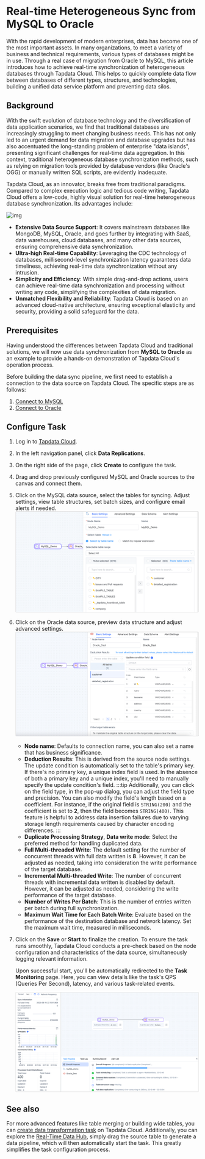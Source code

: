 # Real-time Heterogeneous Sync from MySQL to Oracle

With the rapid development of modern enterprises, data has become one of the most important assets. In many organizations, to meet a variety of business and technical requirements, various types of databases might be in use. Through a real case of migration from Oracle to MySQL, this article introduces how to achieve real-time synchronization of heterogeneous databases through Tapdata Cloud. This helps to quickly complete data flow between databases of different types, structures, and technologies, building a unified data service platform and preventing data silos.

## Background

With the swift evolution of database technology and the diversification of data application scenarios, we find that traditional databases are increasingly struggling to meet changing business needs. This has not only led to an urgent demand for data migration and database upgrades but has also accentuated the long-standing problem of enterprise "data islands", presenting significant challenges for real-time data aggregation. In this context, traditional heterogeneous database synchronization methods, such as relying on migration tools provided by database vendors (like Oracle's OGG) or manually written SQL scripts, are evidently inadequate.

Tapdata Cloud, as an innovator, breaks free from traditional paradigms. Compared to complex execution logic and tedious code writing, Tapdata Cloud offers a low-code, highly visual solution for real-time heterogeneous database synchronization. Its advantages include:

![img](https://tapdata.io/wp-content/uploads/2023/07/ys-01.gif)

- **Extensive Data Source Support**: It covers mainstream databases like MongoDB, MySQL, Oracle, and goes further by integrating with SaaS, data warehouses, cloud databases, and many other data sources, ensuring comprehensive data synchronization.
- **Ultra-high Real-time Capability**: Leveraging the CDC technology of databases, millisecond-level synchronization latency guarantees data timeliness, achieving real-time data synchronization without any intrusion.
- **Simplicity and Efficiency**: With simple drag-and-drop actions, users can achieve real-time data synchronization and processing without writing any code, simplifying the complexities of data migration.
- **Unmatched Flexibility and Reliability**: Tapdata Cloud is based on an advanced cloud-native architecture, ensuring exceptional elasticity and security, providing a solid safeguard for the data.



## Prerequisites

Having understood the differences between Tapdata Cloud and traditional solutions, we will now use data synchronization from **MySQL to Oracle** as an example to provide a hands-on demonstration of Tapdata Cloud's operation process.

Before building the data sync pipeline, we first need to establish a connection to the data source on Tapdata Cloud. The specific steps are as follows:

1. [Connect to MySQL](../prerequisites/on-prem-databases/mysql.md)
2. [Connect to Oracle](../prerequisites/on-prem-databases/oracle.md)

## Configure Task

1. Log in to [Tapdata Cloud](https://cloud.tapdata.io/).

2. In the left navigation panel, click **Data Replications**.

3. On the right side of the page, click **Create** to configure the task.

4. Drag and drop previously configured MySQL and Oracle sources to the canvas and connect them.

5. Click on the MySQL data source, select the tables for syncing.
   Adjust settings, view table structures, set batch sizes, and configure email alerts if needed.
   ![Select Tables](../images/on_prem_select_mysql_table.png)

6. Click on the Oracle data source, preview data structure and adjust advanced settings.
   ![Oracle Node Settings](../images/oracle_node_setting.png)

   * **Node name**: Defaults to connection name, you can also set a name that has business significance.
   * **Deduction Results**: This is derived from the source node settings. The update condition is automatically set to the table's primary key. If there's no primary key, a unique index field is used. In the absence of both a primary key and a unique index, you'll need to manually specify the update condition's field.
     :::tip
     Additionally, you can click on the field type, in the pop-up dialog, you can adjust the field type and precision. You can also modify the field's length based on a coefficient. For instance, if the original field is `STRING(200)` and the coefficient is set to **2**, then the field becomes `STRING(400)`. This feature is helpful to address data insertion failures due to varying storage length requirements caused by character encoding differences.
     :::
   * **Duplicate Processing Strategy**, **Data write mode**: Select the preferred method for handling duplicated data.
   * **Full Multi-threaded Write**: The default setting for the number of concurrent threads with full data written is **8**. However, it can be adjusted as needed, taking into consideration the write performance of the target database.
   * **Incremental Multi-threaded Write**: The number of concurrent threads with incremental data written is disabled by default. However, it can be adjusted as needed, considering the write performance of the target database.
   * **Number of Writes Per Batch**: This is the number of entries written per batch during full synchronization.
   * **Maximum Wait Time for Each Batch Write**: Evaluate based on the performance of the destination database and network latency. Set the maximum wait time, measured in milliseconds.

7. Click on the **Save** or **Start** to finalize the creation. To ensure the task runs smoothly, Tapdata Cloud conducts a pre-check based on the node configuration and characteristics of the data source, simultaneously logging relevant information.

   Upon successful start, you'll be automatically redirected to the **Task Monitoring** page. Here, you can view details like the task's QPS (Queries Per Second), latency, and various task-related events.

   ![Monitor Task](../images/monitor_mysql_to_Oracle.png)

## See also

For more advanced features like table merging or building wide tables, you can [create data transformation task](../user-guide/data-development/create-task.md) on Tapdata Cloud. Additionally, you can explore the [Real-Time Data Hub](../user-guide/real-time-data-hub/enable-real-time-data-hub.md), simply drag the source table to generate a data pipeline, which will then automatically start the task. This greatly simplifies the task configuration process.